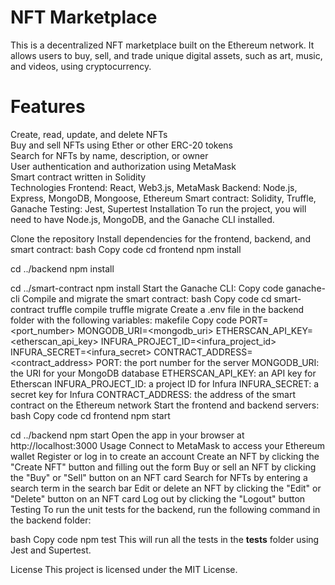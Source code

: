 # NFT Marketplace
This is a decentralized NFT marketplace built on the Ethereum network. It allows users to buy, sell, and trade unique digital assets, such as art, music, and videos, using cryptocurrency.<br/>
# Features
Create, read, update, and delete NFTs<br/>
Buy and sell NFTs using Ether or other ERC-20 tokens<br/>
Search for NFTs by name, description, or owner<br/>
User authentication and authorization using MetaMask<br/>
Smart contract written in Solidity<br/>
Technologies
Frontend: React, Web3.js, MetaMask
Backend: Node.js, Express, MongoDB, Mongoose, Ethereum
Smart contract: Solidity, Truffle, Ganache
Testing: Jest, Supertest
Installation
To run the project, you will need to have Node.js, MongoDB, and the Ganache CLI installed.

Clone the repository
Install dependencies for the frontend, backend, and smart contract:
bash
Copy code
cd frontend
npm install

cd ../backend
npm install

cd ../smart-contract
npm install
Start the Ganache CLI:
Copy code
ganache-cli
Compile and migrate the smart contract:
bash
Copy code
cd smart-contract
truffle compile
truffle migrate
Create a .env file in the backend folder with the following variables:
makefile
Copy code
PORT=<port_number>
MONGODB_URI=<mongodb_uri>
ETHERSCAN_API_KEY=<etherscan_api_key>
INFURA_PROJECT_ID=<infura_project_id>
INFURA_SECRET=<infura_secret>
CONTRACT_ADDRESS=<contract_address>
PORT: the port number for the server
MONGODB_URI: the URI for your MongoDB database
ETHERSCAN_API_KEY: an API key for Etherscan
INFURA_PROJECT_ID: a project ID for Infura
INFURA_SECRET: a secret key for Infura
CONTRACT_ADDRESS: the address of the smart contract on the Ethereum network
Start the frontend and backend servers:
bash
Copy code
cd frontend
npm start

cd ../backend
npm start
Open the app in your browser at http://localhost:3000
Usage
Connect to MetaMask to access your Ethereum wallet
Register or log in to create an account
Create an NFT by clicking the "Create NFT" button and filling out the form
Buy or sell an NFT by clicking the "Buy" or "Sell" button on an NFT card
Search for NFTs by entering a search term in the search bar
Edit or delete an NFT by clicking the "Edit" or "Delete" button on an NFT card
Log out by clicking the "Logout" button
Testing
To run the unit tests for the backend, run the following command in the backend folder:

bash
Copy code
npm test
This will run all the tests in the __tests__ folder using Jest and Supertest.

License
This project is licensed under the MIT License.
